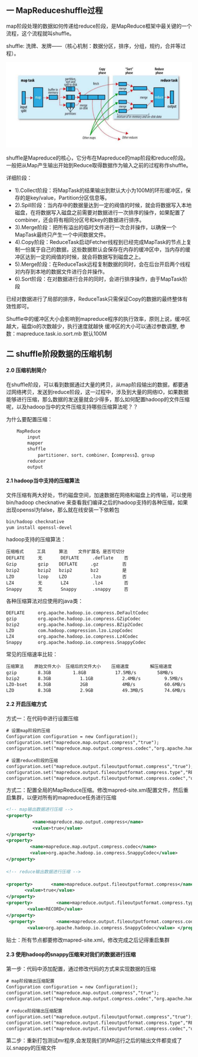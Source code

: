 ## 一 MapReduceshuffle过程

map阶段处理的数据如何传递给reduce阶段，是MapReduce框架中最关键的一个流程，这个流程就叫shuffle。  

shuffle: 洗牌、发牌——（核心机制：数据分区，排序，分组，规约，合并等过程）。  


![](../images/bigdata/mapreduce-08.png)  

shuffle是Mapreduce的核心，它分布在Mapreduce的map阶段和reduce阶段。一般把从Map产生输出开始到Reduce取得数据作为输入之前的过程称作shuffle。  

详细阶段：
- 1).Collect阶段：将MapTask的结果输出到默认大小为100M的环形缓冲区，保存的是key/value，Partition分区信息等。
- 2).Spill阶段：当内存中的数据量达到一定的阀值的时候，就会将数据写入本地磁盘，在将数据写入磁盘之前需要对数据进行一次排序的操作，如果配置了combiner，还会将有相同分区号和key的数据进行排序。
- 3).Merge阶段：把所有溢出的临时文件进行一次合并操作，以确保一个MapTask最终只产生一个中间数据文件。
- 4).Copy阶段：ReduceTask启动Fetcher线程到已经完成MapTask的节点上复制一份属于自己的数据，这些数据默认会保存在内存的缓冲区中，当内存的缓冲区达到一定的阀值的时候，就会将数据写到磁盘之上。
- 5).Merge阶段：在ReduceTask远程复制数据的同时，会在后台开启两个线程对内存到本地的数据文件进行合并操作。
- 6).Sort阶段：在对数据进行合并的同时，会进行排序操作，由于MapTask阶段

已经对数据进行了局部的排序，ReduceTask只需保证Copy的数据的最终整体有效性即可。  

Shuffle中的缓冲区大小会影响到mapreduce程序的执行效率，原则上说，缓冲区越大，磁盘io的次数越少，执行速度就越快
缓冲区的大小可以通过参数调整,  参数：mapreduce.task.io.sort.mb  默认100M

## 二 shuffle阶段数据的压缩机制

#### 2.0 压缩机制简介

在shuffle阶段，可以看到数据通过大量的拷贝，从map阶段输出的数据，都要通过网络拷贝，发送到reduce阶段，这一过程中，涉及到大量的网络IO，如果数据能够进行压缩，那么数据的发送量就会少得多，那么如何配置hadoop的文件压缩呢，以及hadoop当中的文件压缩支持哪些压缩算法呢？？  

为什么要配置压缩：
```
	MapReduce
		input
		mapper
		shuffle
			partitioner、sort、combiner、【compress】、group
		reducer
		output
```

#### 2.1 hadoop当中支持的压缩算法

文件压缩有两大好处，节约磁盘空间，加速数据在网络和磁盘上的传输，可以使用bin/hadoop checknative  来查看我们编译之后的hadoop支持的各种压缩，如果出现openssl为false，那么就在线安装一下依赖包
```
bin/hadoop checknative
yum install openssl-devel
```

hadoop支持的压缩算法：
```
压缩格式     工具	    算法	  文件扩展名	是否可切分
DEFLATE	    无	    DEFLATE	    .deflate	否
Gzip        gzip	DEFLATE	    .gz	        否
bzip2	    bzip2	bzip2	    bz2	        是
LZO	        lzop	LZO	        .lzo	    否
LZ4	        无	    LZ4	        .lz4	    否
Snappy	    无	    Snappy	    .snappy	    否
```

各种压缩算法对应使用的java类：
```
DEFLATE     org.apache.hadoop.io.compress.DeFaultCodec
gzip        org.apache.hadoop.io.compress.GZipCodec
bzip2       org.apache.hadoop.io.compress.BZip2Codec
LZO         com.hadoop.compression.lzo.LzopCodec
LZ4         org.apache.hadoop.io.compress.Lz4Codec
Snappy      org.apache.hadoop.io.compress.SnappyCodec
```

常见的压缩速率比较：
```
压缩算法	原始文件大小	压缩后的文件大小	压缩速度	    解压缩速度
gzip        8.3GB　　	    1.8GB	        17.5MB/s	    58MB/s
bzip2	    8.3GB	        1.1GB	        2.4MB/s	        9.5MB/s
LZO-bset	8.3GB	        2GB	            4MB/s	        60.6MB/s
LZO	        8.3GB	        2.9GB	        49.3MB/S	    74.6MB/s
```

#### 2.2 开启压缩方式

方式一：在代码中进行设置压缩  

```
# 设置map阶段的压缩
Configuration configuration = new Configuration();
configuration.set("mapreduce.map.output.compress","true");
configuration.set("mapreduce.map.output.compress.codec","org.apache.hadoop.io.compress.SnappyCodec");

# 设置reduce阶段的压缩
configuration.set("mapreduce.output.fileoutputformat.compress","true");
configuration.set("mapreduce.output.fileoutputformat.compress.type","RECORD");
configuration.set("mapreduce.output.fileoutputformat.compress.codec","org.apache.hadoop.io.compress.SnappyCodec");
```

方式二：配置全局的MapReduce压缩。修改mapred-site.xml配置文件，然后重启集群，以便对所有的mapreduce任务进行压缩
```xml
<!-- map输出数据进行压缩 -->
<property>
          <name>mapreduce.map.output.compress</name>
          <value>true</value>
</property>
<property>
         <name>mapreduce.map.output.compress.codec</name>
         <value>org.apache.hadoop.io.compress.SnappyCodec</value>
</property>

<!-- reduce输出数据进行压缩 -->

<property>       <name>mapreduce.output.fileoutputformat.compress</name>
       <value>true</value>
</property>
<property>         <name>mapreduce.output.fileoutputformat.compress.type</name>
        <value>RECORD</value>
</property>
 <property>        <name>mapreduce.output.fileoutputformat.compress.codec</name>
        <value>org.apache.hadoop.io.compress.SnappyCodec</value> </property>
```

贴士：所有节点都要修改mapred-site.xml，修改完成之后记得重启集群  

#### 2.3 使用hadoop的snappy压缩来对我们的数据进行压缩

第一步：代码中添加配置，通过修改代码的方式来实现数据的压缩

```
# map阶段输出压缩配置
Configuration configuration = new Configuration();
configuration.set("mapreduce.map.output.compress","true");
configuration.set("mapreduce.map.output.compress.codec","org.apache.hadoop.io.compress.SnappyCodec");

# reduce阶段输出压缩配置
configuration.set("mapreduce.output.fileoutputformat.compress","true");
configuration.set("mapreduce.output.fileoutputformat.compress.type","RECORD");
configuration.set("mapreduce.output.fileoutputformat.compress.codec","org.apache.hadoop.io.compress.SnappyCodec");
```

第二步：重新打包测试mr程序,会发现我们的MR运行之后的输出文件都变成了以.snappy的压缩文件
